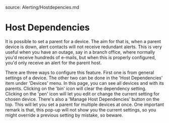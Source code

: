 source: Alerting/Hostdepencies.md

# Host Dependencies

It is possible to set a parent for a device. The aim for that is, when a parent device is down, alert contacts will not receive redundant alerts. This is very useful when you have an outage, say in a branch office, where normally you'd receive hundreds of e-mails, but when this is properly configured, you'd only receive an alert for the parent host.

There are three ways to configure this feature. First one is from general settings of a device. The other two can be done in the 'Host Dependencies' item under 'Devices' menu. In this page, you can see all devices and with its parents. Clicking on the 'bin' icon will clear the dependency setting. Clicking on the 'pen' icon will let you edit or change the current setting for chosen device. There's also a 'Manage Host Dependencies' button on the top. This will let you set a parent for multiple devices at once. One important remark is that, this pop-up will not show you the current settings, so you might override a previous setting by mistake, so beware. 
